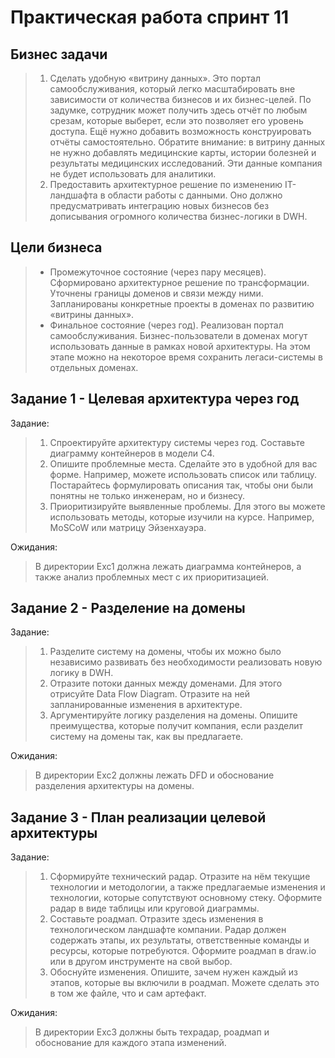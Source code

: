 # Практическая работа спринт 11

## Бизнес задачи

> 1. Сделать удобную «витрину данных». Это портал самообслуживания, который легко масштабировать вне зависимости от количества бизнесов и их бизнес-целей. По задумке, сотрудник может получить здесь отчёт по любым срезам, которые выберет, если это позволяет его уровень доступа. Ещё нужно добавить возможность конструировать отчёты самостоятельно. Обратите внимание: в витрину данных не нужно добавлять медицинские карты, истории болезней и результаты медицинских исследований. Эти данные компания не будет использовать для аналитики.
> 2. Предоставить архитектурное решение по изменению IТ-ландшафта в области работы с данными. Оно должно предусматривать интеграцию новых бизнесов без дописывания огромного количества бизнес-логики в DWH.

## Цели бизнеса
> - Промежуточное состояние (через пару месяцев). Сформировано архитектурное решение по трансформации. Уточнены границы доменов и связи между ними. Запланированы конкретные проекты в доменах по развитию «витрины данных».
> - Финальное состояние (через год). Реализован портал самообслуживания. Бизнес-пользователи в доменах могут использовать данные в рамках новой архитектуры. На этом этапе можно на некоторое время сохранить легаси-системы в отдельных доменах.

## Задание 1 - Целевая архитектура через год

Задание:
> 1. Спроектируйте архитектуру системы через год. Составьте диаграмму контейнеров в модели C4.
> 2. Опишите проблемные места. Сделайте это в удобной для вас форме. Например, можете использовать список или таблицу. Постарайтесь формулировать описания так, чтобы они были понятны не только инженерам, но и бизнесу.
> 3. Приоритизируйте выявленные проблемы. Для этого вы можете использовать методы, которые изучили на курсе. Например, MoSCoW или матрицу Эйзенхауэра.

Ожидания:
> В директории Exc1 должна лежать диаграмма контейнеров, а также анализ проблемных мест с их приоритизацией.

## Задание 2 - Разделение на домены

Задание:
> 1. Разделите систему на домены, чтобы их можно было независимо развивать без необходимости реализовать новую логику в DWH.
> 2. Отразите потоки данных между доменами. Для этого отрисуйте Data Flow Diagram. Отразите на ней запланированные изменения в архитектуре.
> 3. Аргументируйте логику разделения на домены. Опишите преимущества, которые получит компания, если разделит систему на домены так, как вы предлагаете.

Ожидания:
> В директории Exc2 должны лежать DFD и обоснование разделения архитектуры на домены.

## Задание 3 - План реализации целевой архитектуры

Задание:
> 1. Сформируйте технический радар. Отразите на нём текущие технологии и методологии, а также предлагаемые изменения и технологии, которые сопутствуют основному стеку. Оформите радар в виде таблицы или круговой диаграммы.
> 2. Составьте роадмап. Отразите здесь изменения в технологическом ландшафте компании. Радар должен содержать этапы, их результаты, ответственные команды и ресурсы, которые потребуются. Оформите роадмап в draw.io или в другом инструменте на свой выбор.
> 3. Обоснуйте изменения. Опишите, зачем нужен каждый из этапов, которые вы включили в роадмап. Можете сделать это в том же файле, что и сам артефакт.

Ожидания:
> В директории Exc3  должны быть техрадар, роадмап и обоснование для каждого этапа изменений.
